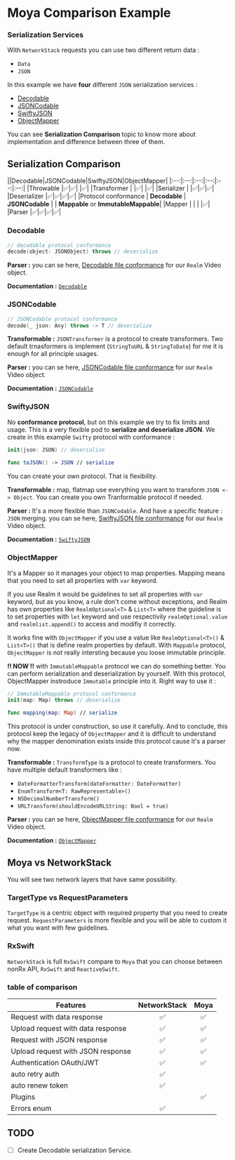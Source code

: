 # Moya Comparison Example
 
### Serialization Services
With `NetworkStack` requests you can use two different return data : 

- `Data`
- `JSON`

In this example we have **four** different `JSON` serialization services : 

- [Decodable](MoyaComparison/Services/Serialization/Decodable/SerializationServiceDecodable.swift)
- [JSONCodable](MoyaComparison/Services/Serialization/JSONCodable/SerializationServiceJSONCodable.swift)
- [SwiftyJSON](MoyaComparison/Services/Serialization/SwiftyJSON/SerializationServiceSwiftyJSON.swift)
- [ObjectMapper](MoyaComparison/Services/Serialization/ObjectMapper/SerializationServiceObjectMapper.swift)

You can see **Serialization Comparison** topic to know more about implementation and difference between three of them.

## Serialization Comparison

||Decodable|JSONCodable|SwiftyJSON|ObjectMapper|
|:--:|:--:|:--:|:--:|:--:|:--:|
|Throwable    |✅|✅|  |✅|
|Transformer  |  |✅|  |✅|
|Serializer   |  |✅|✅|✅|
|Deserializer |✅|✅|✅|✅|
|Protocol conformance | **Decodable** | **JSONCodable** | | **Mappable** or **ImmutableMappable**|
|Mapper       |  |  |  |✅|
|Parser       |✅|✅|✅|✅|

### Decodable

```swift
// decodable protocol conformance
decode(object: JSONObject) throws // deserialize
```
**Parser :** you can se here, [Decodable file conformance](MoyaComparison/Models/Parser/Decodable/Video+Decodable.swift) for our `Realm` Video object.

**Documentation :**
[`Decodable`](https://github.com/Anviking/Decodable) 

### JSONCodable

```swift
// JSONCodable protocol conformance
decode(_ json: Any) throws -> T // deserialize
```

**Transformable :** `JSONTransformer` is a protocol to create transformers. Two default trnasformers is implement (`StringToURL` & `StringToDate`) for me it is enough for all principle usages.

**Parser :** you can se here, [JSONCodable file conformance](MoyaComparison/Models/Parser/JSONCodable/Video+JSONCodable.swift) for our `Realm` Video object.

**Documentation :**
[`JSONCodable`](https://github.com/matthewcheok/JSONCodable) 

### SwiftyJSON
No **conformance protocol**, but on this example we try to fix limits and usage. This is a very flexible pod to **serialize and deserialize JSON**. We create in this example `Swifty` protocol with conformance :

```swift
init(json: JSON) // deserialize
 
func toJSON() -> JSON // serialize
```
You can create your own protocol. That is flexibility.

**Transformable :** map, flatmap use everything you want to transform `JSON <-> Object`. You can create you own Tranformable protocol if needed. 

**Parser :** 
It's a more flexible than `JSONCodable`. And have a specific feature : `JSON` merging. you can se here, [SwiftyJSON file conformance](MoyaComparison/Models/Parser/SwiftyJSON/Video+SwiftyJSON.swift) for our `Realm` Video object.

**Documentation :**
[`SwiftyJSON`](https://github.com/SwiftyJSON/SwiftyJSON) 

### ObjectMapper
It's a Mapper so it manages your object to map properties. Mapping means that you need to set all properties with `var` keyword. 

If you use Realm it would be guidelines to set all properties with `var` keyword, but as you know, a rule don't come without exceptions, and Realm has own properties like `RealmOptional<T>` & `List<T>` where the guideline is to set properties with `let` keyword and use respectivily `realmOptional.value` and `realmlist.append()` to access and modifiy it correctly. 

It works fine with `ObjectMapper` if you use a value like `RealmOptional<T>()` & `List<T>()` that is define realm properties by default. With `Mappable` protocol, `ObjectMapper` is not really intersting because you loose immutable principle. 

**!! NOW !!** with `ImmutableMappable` protocol we can do something better. You can perform serialization and deserialization by yourself. With this protocol, ObjectMapper instroduce `Immutable` principle into it. Right way to use it :

```swift
// ImmutableMappable protocol conformance
init(map: Map) throws // deserialize

func mapping(map: Map) // serialize
```
This protocol is under construction, so use it carefully. And to conclude, this protocol keep the legacy of `ObjectMapper` and it is difficult to understand why the mapper denomination exists inside this protocol cause it's a parser now.

**Transformable :** 
`TransformType` is a protocol to create transformers. You have multiple default transformers like :

- `DateFormatterTransform(dateFormatter: DateFormatter)`
- `EnumTransform<T: RawRepresentable>()`
- `NSDecimalNumberTransform()`
- `URLTransform(shouldEncodeURLString: Bool = true)`

**Parser :**
you can se here, [ObjectMapper file conformance](MoyaComparison/Models/Parser/ObjectMapper/Video+ObjectMapper.swift) for our `Realm` Video object.

**Documentation :** 
[`ObjectMapper`](https://github.com/Hearst-DD/ObjectMapper) 

## Moya vs NetworkStack
You will see two network layers that have same possibility.

### TargetType vs RequestParameters
`TargetType` is a centric object with required property that you need to create request. `RequestParameters` is more flexible and you will be able to custom it what you want with few guidelines.

### RxSwift
`NetworkStack` is full `RxSwift` compare to `Moya` that you can choose between nonRx API, `RxSwift` and `ReactiveSwift`. 

### table of comparison

|               Features            | NetworkStack  | Moya | 
| --------------------------------- | :-----------: | :--: |
| Request with data response        |       ✅      | ✅  |
| Upload request with data response |       ✅      | ✅  |
| Request with JSON response        |       ✅      | ✅  |
| Upload request with JSON response |       ✅      | ✅  |
| Authentication OAuth/JWT          |       ✅      | ✅  |
| auto retry auth                   |       ✅      |     |
| auto renew token                  |       ✅      |     |
| Plugins                           |               |  ✅ |
| Errors enum                       |       ✅      |     |
 
## TODO

- [ ] Create Decodable serialization Service.
